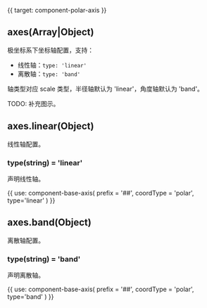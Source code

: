 {{ target: component-polar-axis }}

<!-- 极坐标系的坐标轴配置 -->
<!-- IPolarAxisSpec -->

## axes(Array|Object)

极坐标系下坐标轴配置，支持：

- 线性轴：`type: 'linear'`
- 离散轴：`type: 'band'`

轴类型对应 scale 类型，半径轴默认为 'linear'，角度轴默认为 'band'。

TODO: 补充图示。

## axes.linear(Object)

线性轴配置。

### type(string) = 'linear'

声明线性轴。

{{ use: component-base-axis(
  prefix = '##',
  coordType = 'polar',
  type='linear'
) }}

## axes.band(Object)

离散轴配置。

### type(string) = 'band'

声明离散轴。

{{ use: component-base-axis(
  prefix = '##',
  coordType = 'polar',
  type='band'
) }}
